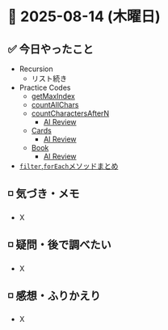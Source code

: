 # 📅 2025-08-14 (木曜日)

## ✅ 今日やったこと

- Recursion
  - リスト続き
- Practice Codes
  - [getMaxIndex](/journal/2025/08/practice_codes/getMaxIndex.ts)
  - [countAllChars](/journal/2025/08/practice_codes/countAllChars.ts)
  - [countCharactersAfterN](/journal/2025/08/practice_codes/countCharactersAfterN.ts)
    - [AI Review](/journal/2025/08/ai_code_review/countCharactersAfterN.md)
  - [Cards](/journal/2025/08/practice_codes/Cards.py)
    - [AI Review](/journal/2025/08/ai_code_review/Cards.md)
  - [Book](/journal/2025/08/practice_codes/Book.py)
    - [AI Review](/journal/2025/08/ai_code_review/Book.md)
- [`filter`,`forEach`メソッドまとめ](/knowledge/mapメソッドの使い方.md)

## ◽️ 気づき・メモ

- X

## ◽️ 疑問・後で調べたい

- X

## ◽️ 感想・ふりかえり

- X
